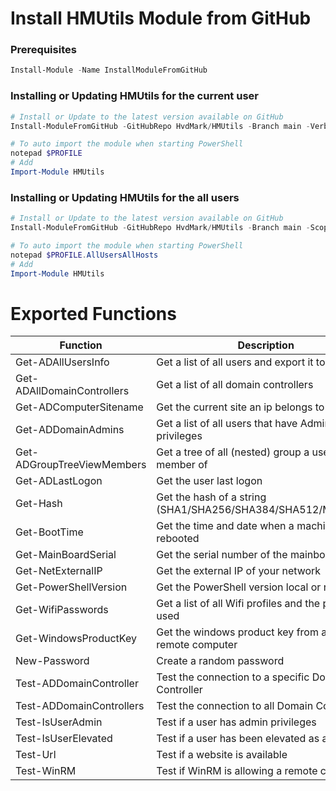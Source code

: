 Install HMUtils Module from GitHub
=
### Prerequisites
```powershell
Install-Module -Name InstallModuleFromGitHub
```

### Installing or Updating HMUtils for the current user
```powershell
# Install or Update to the latest version available on GitHub
Install-ModuleFromGitHub -GitHubRepo HvdMark/HMUtils -Branch main -Verbose

# To auto import the module when starting PowerShell
notepad $PROFILE
# Add
Import-Module HMUtils
```

### Installing or Updating HMUtils for the all users
```powershell
# Install or Update to the latest version available on GitHub
Install-ModuleFromGitHub -GitHubRepo HvdMark/HMUtils -Branch main -Scope AllUsers -Verbose

# To auto import the module when starting PowerShell
notepad $PROFILE.AllUsersAllHosts
# Add
Import-Module HMUtils
```


# Exported Functions

Function  | Description
------------- | -------------
Get-ADAllUsersInfo | Get a list of all users and export it to a file
Get-ADAllDomainControllers | Get a list of all domain controllers
Get-ADComputerSitename | Get the current site an ip belongs to
Get-ADDomainAdmins | Get a list of all users that have Administrator privileges
Get-ADGroupTreeViewMembers | Get a tree of all (nested) group a user is member of
Get-ADLastLogon | Get the user last logon
Get-Hash | Get the hash of a string (SHA1/SHA256/SHA384/SHA512/MD4/MD5)
Get-BootTime | Get the time and date when a machine is rebooted
Get-MainBoardSerial | Get the serial number of the mainboard
Get-NetExternalIP | Get the external IP of your network
Get-PowerShellVersion | Get the PowerShell version local or remote
Get-WifiPasswords | Get a list of all Wifi profiles and the passwords used
Get-WindowsProductKey | Get the windows product key from a local or remote computer
New-Password | Create a random password
Test-ADDomainController | Test the connection to a specific Domain Controller
Test-ADDomainControllers | Test the connection to all Domain Controllers
Test-IsUserAdmin  | Test if a user has admin privileges
Test-IsUserElevated  | Test if a user has been elevated as admin
Test-Url  | Test if a website is available
Test-WinRM | Test if WinRM is allowing a remote connection 
